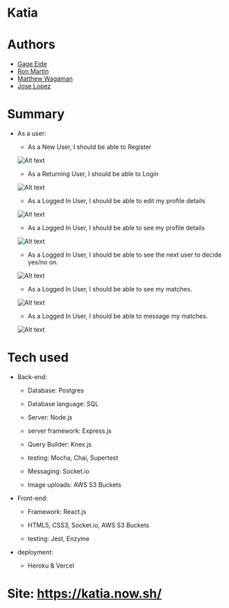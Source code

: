 # Katia

# Authors
- [Gage Eide](https://github.com/gage117 "Gage's Github")
- [Ron Martin](https://github.com/Izzle "Ron's Github")
- [Matthew Wagaman](https://github.com/AveraqeDev "Matthew's Github")
- [Jose Lopez](https://github.com/JozyL27 "Jose's Github")


# Summary
- As a user:

    - As a New User, I should be able to Register 
    
    ![Alt text](./README-images/signup.png?raw=true "Registration")

    - As a Returning User, I should be able to Login
    
    ![Alt text](./README-images/login.png?raw=true "login")

    - As a Logged In User, I should be able to edit my profile details 
    
    ![Alt text](./README-images/editProfile.png?raw=true "edit")

    - As a Logged In User, I should be able to see my profile details 
    
    ![Alt text](./README-images/profile.png?raw=true "profile")

    - As a Logged In User, I should be able to see the next user to decide yes/no on. 
    
    ![Alt text](./README-images/mainSwipe.png?raw=true "swipe")

    - As a Logged In User, I should be able to see my matches. 
    
    ![Alt text](./README-images/matches.png?raw=true "matches")

    - As a Logged In User, I should be able to message my matches.
    
    ![Alt text](./README-images/message.png?raw=true "messaging")

# Tech used
- Back-end:

    - Database: Postgres

    - Database language: SQL

    - Server: Node.js

    - server framework: Express.js

    - Query Builder: Knex.js

    - testing: Mocha, Chai, Supertest

    - Messaging: Socket.io

    - Image uploads: AWS S3 Buckets

- Front-end:

    - Framework: React.js

    - HTML5, CSS3, Socket.io, AWS S3 Buckets

    - testing: Jest, Enzyme

- deployment:

    - Heroku & Vercel

# Site:  https://katia.now.sh/